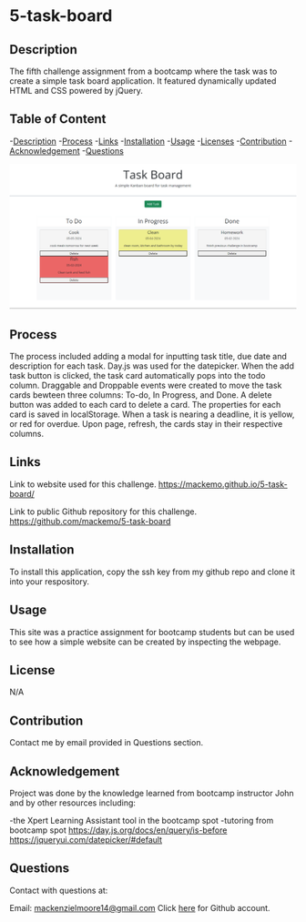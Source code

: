 # 5-task-board


## Description

The fifth challenge assignment from a bootcamp where the task was to create a simple task board application. It featured dynamically updated HTML and CSS powered by jQuery.

## Table of Content
  -[Description](#Description)
  -[Process](#Process)
  -[Links](#Links)
  -[Installation](#Installation)
  -[Usage](#Usage)
  -[Licenses](#Licenses)
  -[Contribution](#Contribution)
  -[Acknowledgement](#Acknowledgement)
  -[Questions](#Questions)

<img src="./assets/images/image.png"/>

## Process

The process included adding a modal for inputting task title, due date and description for each task. Day.js was used for the datepicker. When the add task button is clicked, the task card automatically pops into the todo column. Draggable and Droppable events were created to move the task cards bewteen three columns: To-do, In Progress, and Done. A delete button was added to each card to delete a card. The properties for each card is saved in localStorage. When a task is nearing a deadline, it is yellow, or red for overdue. Upon page, refresh, the cards stay in their respective columns.


## Links

Link to website used for this challenge.
https://mackemo.github.io/5-task-board/

Link to public Github repository for this challenge.
https://github.com/mackemo/5-task-board


## Installation

To install this application, copy the ssh key from my github repo and clone it into your respository.


## Usage

This site was a practice assignment for bootcamp students but can be used to see how a simple website can be created by inspecting the webpage.


## License

N/A


## Contribution
  
Contact me by email provided in Questions section.


## Acknowledgement

Project was done by the knowledge learned from bootcamp instructor John and by other resources including:

-the Xpert Learning Assistant tool in the bootcamp spot
-tutoring from bootcamp spot
https://day.js.org/docs/en/query/is-before
https://jqueryui.com/datepicker/#default


## Questions

Contact with questions at:
  
Email: mackenzielmoore14@gmail.com
Click [here](https://github.com/mackemo) for Github account.

